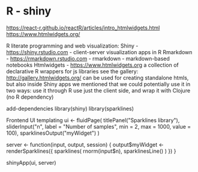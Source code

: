 # R - shiny

https://react-r.github.io/reactR/articles/intro_htmlwidgets.html
https://www.htmlwidgets.org/

R literate programming and web visualization:
Shiny - https://shiny.rstudio.com - client-server visualization apps in R
Rmarkdown - https://rmarkdown.rstudio.com - rmarkdown - markdown-based notebooks
Htmlwidgets - https://www.htmlwidgets.org
a collection of declarative R wrappers for js libraries
see the gallery: http://gallery.htmlwidgets.org/
can be used for creating standalone htmls, but also inside Shiny apps
we mentioned that we could potentially use it in two ways:
use it through R
use just the client side, and wrap it with Clojure (no R dependency)

add-dependencies
library(shiny)
library(sparklines)

Frontend UI templating
ui <- fluidPage(
  titlePanel("Sparklines library"),
  sliderInput("n", label = "Number of samples", min = 2, max = 1000, value = 100),
  sparklinesOutput("myWidget")
)

server <- function(input, output, session) {
    output$myWidget <- renderSparklines({
        sparklines(
            rnorm(input$n),
            sparklinesLine()
        )
    })
}

shinyApp(ui, server)
